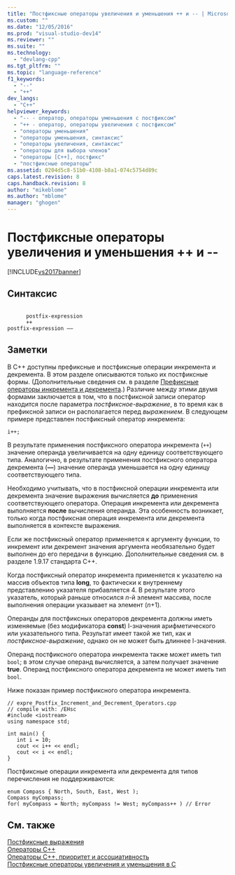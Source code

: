 ```yaml
---
title: "Постфиксные операторы увеличения и уменьшения ++ и -- | Microsoft Docs"
ms.custom: ""
ms.date: "12/05/2016"
ms.prod: "visual-studio-dev14"
ms.reviewer: ""
ms.suite: ""
ms.technology: 
  - "devlang-cpp"
ms.tgt_pltfrm: ""
ms.topic: "language-reference"
f1_keywords: 
  - "--"
  - "++"
dev_langs: 
  - "C++"
helpviewer_keywords: 
  - "-- - оператор, операторы уменьшения с постфиксом"
  - "++ - оператор, операторы увеличения с постфиксом"
  - "операторы уменьшения"
  - "операторы уменьшения, синтаксис"
  - "операторы увеличения, синтаксис"
  - "операторы для выбора членов"
  - "операторы [C++], постфикс"
  - "постфиксные операторы"
ms.assetid: 0204d5c8-51b0-4108-b8a1-074c5754d89c
caps.latest.revision: 8
caps.handback.revision: 8
author: "mikeblome"
ms.author: "mblome"
manager: "ghogen"
---
```

# Постфиксные операторы увеличения и уменьшения ++ и --
[!INCLUDE[vs2017banner](../assembler/inline/includes/vs2017banner.md)]

## Синтаксис  
  
```  
  
      postfix-expression   
      ++  
postfix-expression ––  
```  
  
## Заметки  
 В C\+\+ доступны префиксные и постфиксные операции инкремента и декремента. В этом разделе описываются только их постфиксные формы. \(Дополнительные сведения см. в разделе [Префиксные операторы инкремента и декремента](../Topic/Prefix%20Increment%20and%20Decrement%20Operators:%20++%20and%20--.md).\) Различие между этими двумя формами заключается в том, что в постфиксной записи оператор находится после параметра *постфиксное\-выражение*, в то время как в префиксной записи он располагается перед *выражением*. В следующем примере представлен постфиксный оператор инкремента:  
  
```  
i++;  
```  
  
 В результате применения постфиксного оператора инкремента \(`++`\) значение операнда увеличивается на одну единицу соответствующего типа.  Аналогично, в результате применения постфиксного оператора декремента \(**––**\) значение операнда уменьшается на одну единицу соответствующего типа.  
  
 Необходимо учитывать, что в постфиксной операции инкремента или декремента значение выражения вычисляется **до** применения соответствующего оператора.  Операция инкремента или декремента выполняется **после** вычисления операнда.  Эта особенность возникает, только когда постфиксная операция инкремента или декремента выполняется в контексте выражения.  
  
 Если же постфиксный оператор применяется к аргументу функции, то инкремент или декремент значения аргумента необязательно будет выполнен до его передачи в функцию.  Дополнительные сведения см. в разделе 1.9.17 стандарта C\+\+.  
  
 Когда постфиксный оператор инкремента применяется к указателю на массив объектов типа **long**, то фактически к внутреннему представлению указателя прибавляется 4.  В результате этого указатель, который раньше относился *n*\-й элемент массива, после выполнения операции указывает на элемент \(*n*\+1\).  
  
 Операнды для постфиксных операторов декремента должны иметь изменяемые \(без модификатора **const**\) l\-значения арифметического или указательного типа.  Результат имеет такой же тип, как и *постфиксное\-выражение*, однако он не может быть длиннее l\-значения.  
  
 Операнд постфиксного оператора инкремента также может иметь тип `bool`; в этом случае операнд вычисляется, а затем получает значение **true**.  Операнд постфиксного оператора декремента не может иметь тип `bool`.  
  
 Ниже показан пример постфиксного оператора инкремента.  
  
```  
// expre_Postfix_Increment_and_Decrement_Operators.cpp  
// compile with: /EHsc  
#include <iostream>  
using namespace std;  
  
int main() {  
   int i = 10;  
   cout << i++ << endl;  
   cout << i << endl;  
}  
```  
  
 Постфиксные операции инкремента или декремента для типов перечисления не поддерживаются:  
  
```  
enum Compass { North, South, East, West );  
Compass myCompass;  
for( myCompass = North; myCompass != West; myCompass++ ) // Error  
```  
  
## См. также  
 [Постфиксные выражения](../cpp/postfix-expressions.md)   
 [Операторы C\+\+](../misc/cpp-operators.md)   
 [Операторы C\+\+, приоритет и ассоциативность](../cpp/cpp-built-in-operators-precedence-and-associativity.md)   
 [Постфиксные операторы увеличения и уменьшения в C](../c-language/c-postfix-increment-and-decrement-operators.md)